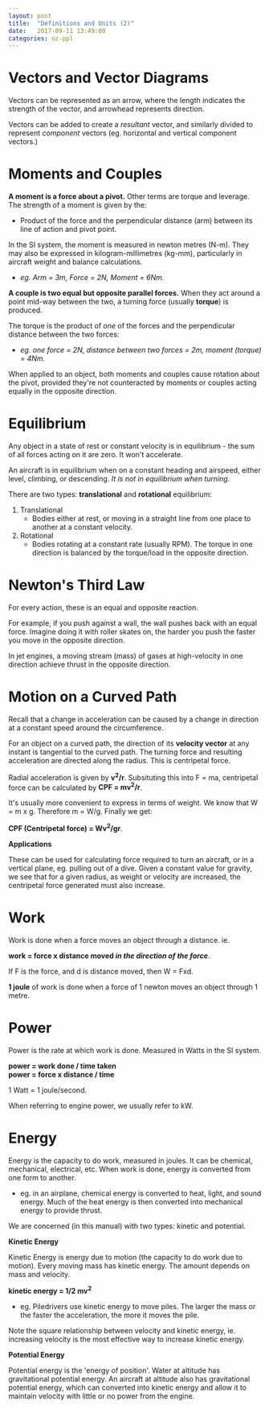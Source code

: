 ```yaml
---
layout: post
title:  "Definitions and Units (2)"
date:   2017-09-11 13:49:00
categories: nz-ppl
---
```


# Vectors and Vector Diagrams

Vectors can be represented as an arrow, where the length indicates the strength
of the vector, and arrowhead represents direction.

Vectors can be added to create a *resultant* vector, and similarly divided to
represent *component* vectors (eg. horizontal and vertical component vectors.)

# Moments and Couples

**A moment is a force about a pivot.** Other terms are torque and leverage. The
strength of a moment is given by the:

 * Product of the force and the perpendicular distance (arm) between its line
   of action and pivot point.

In the SI system, the moment is measured in newton metres (N-m). They may also
be expressed in kilogram-millimetres (kg-mm), particularly in aircraft weight
and balance calculations.

 * *eg. Arm = 3m, Force = 2N, Moment = 6Nm.*

**A couple is two equal but opposite parallel forces.** When they act around
 a point mid-way between the two, a turning force (usually **torque**) is
produced.

The torque is the product of *one* of the forces and the perpendicular
distance between the two forces:

 * *eg. one force = 2N, distance between two forces = 2m, moment (torque) = 4Nm.*

When applied to an object, both moments and couples cause rotation about the
pivot, provided they're not counteracted by moments or couples acting equally
in the opposite direction.

# Equilibrium

Any object in a state of rest or constant velocity is in equilibrium -
the sum of all forces acting on it are zero. It won't accelerate.

An aircraft is in equilibrium when on a constant heading and airspeed, either
level, climbing, or descending. *It is not in equilibrium when turning.*

There are two types: **translational** and **rotational** equilibrium:

 1. Translational
     * Bodies either at rest, or moving in a straight line from one place to
       another at a constant velocity.
 2. Rotational
     * Bodies rotating at a constant rate (usually RPM). The torque in one
       direction is balanced by the torque/load in the opposite direction.

# Newton's Third Law

For every action, these is an equal and opposite reaction.

For example, if you push against a wall, the wall pushes back with an equal
force. Imagine doing it with roller skates on, the harder you push the faster
you move in the opposite direction.

In jet engines, a moving stream (mass) of gases at high-velocity in one
direction achieve thrust in the opposite direction.

# Motion on a Curved Path

Recall that a change in acceleration can be caused by a change in direction at
a constant speed around the circumference.

For an object on a curved path, the direction of its **velocity vector** at
any instant is tangential to the curved path. The turning force and
resulting acceleration are directed along the radius. This is centripetal
force.

Radial acceleration is given by **v<sup>2</sup>/r**. Subsituting this into
F = ma, centripetal force can be calculated by **CPF = mv<sup>2</sup>/r**.

It's usually more convenient to express in terms of weight. We know that
W = m x g. Therefore m = W/g. Finally we get:

**CPF (Centripetal force) = Wv<sup>2</sup>/gr**.

**Applications**

These can be used for calculating force required to turn an aircraft, or
in a vertical plane, eg. pulling out of a dive. Given a constant value for
gravity, we see that for a given radius, as weight or velocity are increased,
the centripetal force generated must also increase.

# Work

Work is done when a force moves an object through a distance. ie.

**work = force x distance moved *in the direction of the force***.

If F is the force, and d is distance moved, then W = Fxd.

**1 joule** of work is done when a force of 1 newton moves an object through
1 metre.

# Power

Power is the rate at which work is done. Measured in Watts in the SI system.

**power = work done / time taken**<br>
**power = force x distance / time**

1 Watt = 1 joule/second.

When referring to engine power, we usually refer to kW.

# Energy

Energy is the capacity to do work, measured in joules. It can be chemical,
mechanical, electrical, etc. When work is done, energy is converted from
one form to another.

 * eg. in an airplane, chemical energy is converted to heat, light, and
   sound energy. Much of the heat energy is then converted into mechanical
   energy to provide thrust.

We are concerned (in this manual) with two types: kinetic and potential.

**Kinetic Energy**

Kinetic Energy is energy due to motion (the capacity to do work due to
motion). Every moving mass has kinetic energy. The amount depends on
mass and velocity.

**kinetic energy = 1/2 mv<sup>2</sup>**

 * eg. Piledrivers use kinetic energy to move piles. The larger the mass
   or the faster the acceleration, the more it moves the pile.

Note the square relationship between velocity and kinetic energy, ie.
increasing velocity is the most effective way to increase kinetic energy.

**Potential Energy**

Potential energy is the 'energy of position'. Water at altitude has
gravitational potential energy. An aircraft at altitude also has
gravitational potential energy, which can converted into kinetic energy
and allow it to maintain velocity with little or no power from the engine.

